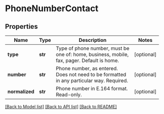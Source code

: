 # PhoneNumberContact

## Properties
Name | Type | Description | Notes
------------ | ------------- | ------------- | -------------
**type** | **str** | Type of phone number, must be one of: home, business, mobile, fax, pager. Default is home. | [optional] 
**number** | **str** | Phone number, as entered. Does not need to be formatted in any particular way. Required. | [optional] 
**normalized** | **str** | Phone number in E.164 format. Read-only. | [optional] 

[[Back to Model list]](../README.md#documentation-for-models) [[Back to API list]](../README.md#documentation-for-api-endpoints) [[Back to README]](../README.md)


